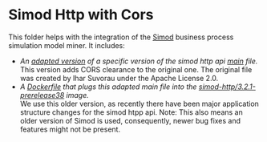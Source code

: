 # Simod Http with Cors

This folder helps with the integration of the [Simod](https://github.com/AutomatedProcessImprovement/Simod/tree/master) business process simulation model miner.
It includes:
- _An [adapted version](./main.py) of a specific version of the simod http api [main](https://github.com/AutomatedProcessImprovement/Simod/blob/2f3b7391f9e49e248927d61e07ec9e26d16d77e7/src/simod_http/main.py) file._<br>
This version adds CORS clearance to the original one. The original file was created by Ihar Suvorau under the Apache License 2.0.
- _A [Dockerfile](./Dockerfile) that plugs this adapted main file into the [simod-http/3.2.1-prerelease38](https://hub.docker.com/layers/nokal/simod-http/3.2.1-prerelease38/images/sha256-27cdef1308a9f796cbe805ef0ca9a043fae928d36c37de0471f8d13b59a0e0e6?context=explore) image._ <br>
We use this older version, as recently there have been major application structure changes for the simod htpp api. Note: This also means an older version of Simod is used, consequently, newer bug fixes and features might not be present.